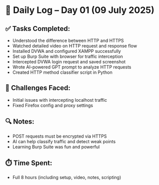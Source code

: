 # 🧠 Daily Log – Day 01 (09 July 2025)

## ✅ Tasks Completed:
- Understood the difference between HTTP and HTTPS
- Watched detailed video on HTTP request and response flow
- Installed DVWA and configured XAMPP successfully
- Set up Burp Suite with browser for traffic interception
- Intercepted DVWA login request and saved screenshot
- Wrote AI-powered GPT prompt to analyze HTTP requests
- Created HTTP method classifier script in Python

## 🧩 Challenges Faced:
- Initial issues with intercepting localhost traffic
- Fixed Firefox config and proxy settings

## 🔍 Notes:
- POST requests must be encrypted via HTTPS
- AI can help classify traffic and detect weak points
- Learning Burp Suite was fun and powerful

## ⏱️ Time Spent:
- Full 8 hours (including setup, video, notes, scripting)


